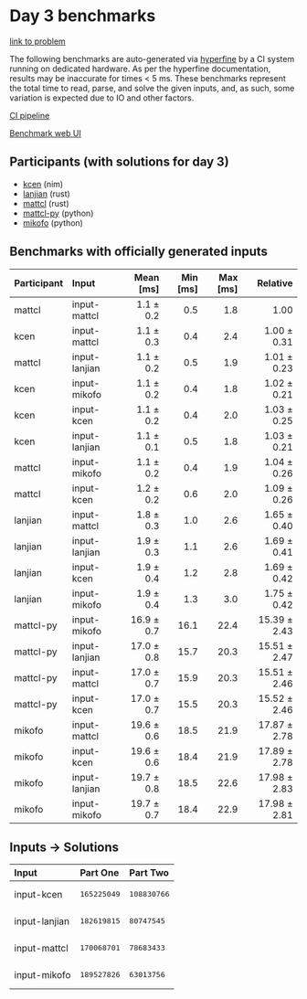 # Day 3 benchmarks

[link to problem](https://adventofcode.com/2024/day/3)

The following benchmarks are auto-generated via
[hyperfine](https://github.com/sharkdp/hyperfine) by a CI system running on
dedicated hardware. As per the hyperfine documentation, results may be
inaccurate for times < 5 ms. These benchmarks represent the total time to read,
parse, and solve the given inputs, and, as such, some variation is expected due
to IO and other factors.

[CI pipeline](http://ci.papercode.net:8080/teams/main/pipelines/aoc2024)

[Benchmark web UI](https://aoc.ancalagon.black)


## Participants (with solutions for day 3)

- [kcen](https://github.com/kcen/aoc2024) (nim)
- [lanjian](https://github.com/lanjian/aoc-2024) (rust)
- [mattcl](https://github.com/mattcl/aoc2024) (rust)
- [mattcl-py](https://github.com/mattcl/aoc2024-py) (python)
- [mikofo](https://github.com/mikofo/aoc2024) (python)


## Benchmarks with officially generated inputs

| Participant | Input | Mean [ms] | Min [ms] | Max [ms] | Relative |
|:---|:---|---:|---:|---:|---:|
| mattcl | input-mattcl | 1.1 ± 0.2 | 0.5 | 1.8 | 1.00 |
| kcen | input-mattcl | 1.1 ± 0.3 | 0.4 | 2.4 | 1.00 ± 0.31 |
| mattcl | input-lanjian | 1.1 ± 0.2 | 0.5 | 1.9 | 1.01 ± 0.23 |
| kcen | input-mikofo | 1.1 ± 0.2 | 0.4 | 1.8 | 1.02 ± 0.21 |
| kcen | input-kcen | 1.1 ± 0.2 | 0.4 | 2.0 | 1.03 ± 0.25 |
| kcen | input-lanjian | 1.1 ± 0.1 | 0.5 | 1.8 | 1.03 ± 0.21 |
| mattcl | input-mikofo | 1.1 ± 0.2 | 0.4 | 1.9 | 1.04 ± 0.26 |
| mattcl | input-kcen | 1.2 ± 0.2 | 0.6 | 2.0 | 1.09 ± 0.26 |
| lanjian | input-mattcl | 1.8 ± 0.3 | 1.0 | 2.6 | 1.65 ± 0.40 |
| lanjian | input-lanjian | 1.9 ± 0.3 | 1.1 | 2.6 | 1.69 ± 0.41 |
| lanjian | input-kcen | 1.9 ± 0.4 | 1.2 | 2.8 | 1.69 ± 0.42 |
| lanjian | input-mikofo | 1.9 ± 0.4 | 1.3 | 3.0 | 1.75 ± 0.42 |
| mattcl-py | input-mikofo | 16.9 ± 0.7 | 16.1 | 22.4 | 15.39 ± 2.43 |
| mattcl-py | input-lanjian | 17.0 ± 0.8 | 15.7 | 20.3 | 15.51 ± 2.47 |
| mattcl-py | input-mattcl | 17.0 ± 0.7 | 15.9 | 20.3 | 15.51 ± 2.46 |
| mattcl-py | input-kcen | 17.0 ± 0.7 | 15.5 | 20.3 | 15.52 ± 2.46 |
| mikofo | input-mattcl | 19.6 ± 0.6 | 18.5 | 21.9 | 17.87 ± 2.78 |
| mikofo | input-kcen | 19.6 ± 0.6 | 18.4 | 21.9 | 17.89 ± 2.78 |
| mikofo | input-lanjian | 19.7 ± 0.8 | 18.5 | 22.6 | 17.98 ± 2.83 |
| mikofo | input-mikofo | 19.7 ± 0.7 | 18.4 | 22.9 | 17.98 ± 2.81 |


## Inputs -> Solutions

| Input | Part One | Part Two |
|:---|:---|:---|
|input-kcen|<pre>165225049</pre>|<pre>108830766</pre>|
|input-lanjian|<pre>182619815</pre>|<pre>80747545</pre>|
|input-mattcl|<pre>170068701</pre>|<pre>78683433</pre>|
|input-mikofo|<pre>189527826</pre>|<pre>63013756</pre>|